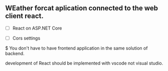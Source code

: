 ## WEather forcat aplication connected to the web client react.


- [ ] React on ASP.NET Core
- [ ] Cors settings



$ You don't have to have frontend application in the same solution of backend.

development of React should be implemented with vscode not visual studio.


